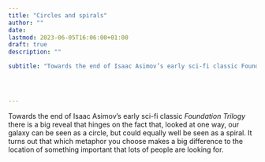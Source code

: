 ```yaml
---
title: "Circles and spirals"
author: ""
date: 
lastmod: 2023-06-05T16:06:00+01:00
draft: true
description: ""

subtitle: "Towards the end of Isaac Asimov’s early sci-fi classic Foundation Trilogy there is a big reveal that hinges on the fact that, looked at one…"




---
```


Towards the end of Isaac Asimov’s early sci-fi classic _Foundation Trilogy_ there is a big reveal that hinges on the fact that, looked at one way, our galaxy can be seen as a circle, but could equally well be seen as a spiral. It turns out that which metaphor you choose makes a big difference to the location of something important that lots of people are looking for.
